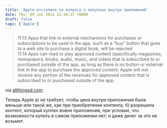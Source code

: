 ```yaml
---
title: 'Apple отступила по вопросу о покупках внутри приложений'
date: Thu, 09 Jun 2011 12:30:37 +0000
draft: false
tags: ['Apple']
---
```


> 11.13 Apps that link to external mechanisms for purchases or subscriptions to be used in the app, such as a “buy” button that goes to a web site to purchase a digital book, will be rejected  
> 11.14 Apps can read or play approved content (specifically magazines, newspapers, books, audio, music, and video) that is subscribed to or purchased outside of the app, as long as there is no button or external link in the app to purchase the approved content. Apple will not receive any portion of the revenues for approved content that is subscribed to or purchased outside of the app.

via [allthingsd.com](http://allthingsd.com/20110609/steve-jobs-blinks-apple-backs-down-on-app-subscription-rules/)

Теперь Apple а) не требует, чтобы цена внутри приложения была меньше или такой же, как при приобретении контента; б) разрешила контент, который куплен вовне приложения, при условии, что возможности купить в самом приложении нет; и даже денег за это не возьмет.